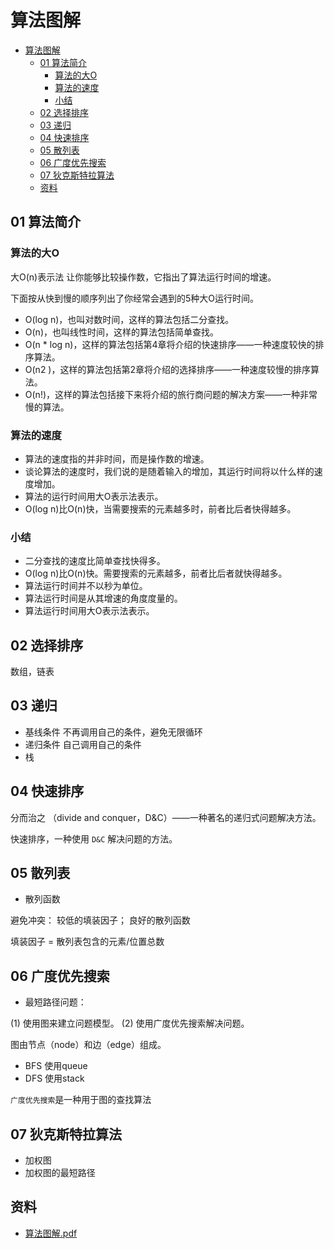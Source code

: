 # 算法图解

- [算法图解](#算法图解)
  - [01 算法简介](#01-算法简介)
    - [算法的大O](#算法的大o)
    - [算法的速度](#算法的速度)
    - [小结](#小结)
  - [02 选择排序](#02-选择排序)
  - [03 递归](#03-递归)
  - [04 快速排序](#04-快速排序)
  - [05 散列表](#05-散列表)
  - [06 广度优先搜索](#06-广度优先搜索)
  - [07 狄克斯特拉算法](#07-狄克斯特拉算法)
  - [资料](#资料)

## 01 算法简介

### 算法的大O

大O(n)表示法 让你能够比较操作数，它指出了算法运行时间的增速。

下面按从快到慢的顺序列出了你经常会遇到的5种大O运行时间。

- O(log n)，也叫对数时间，这样的算法包括二分查找。
- O(n)，也叫线性时间，这样的算法包括简单查找。
- O(n * log n)，这样的算法包括第4章将介绍的快速排序——一种速度较快的排序算法。
- O(n2 )，这样的算法包括第2章将介绍的选择排序——一种速度较慢的排序算法。
- O(n!)，这样的算法包括接下来将介绍的旅行商问题的解决方案——一种非常慢的算法。

### 算法的速度

- 算法的速度指的并非时间，而是操作数的增速。
- 谈论算法的速度时，我们说的是随着输入的增加，其运行时间将以什么样的速度增加。
- 算法的运行时间用大O表示法表示。
- O(log n)比O(n)快，当需要搜索的元素越多时，前者比后者快得越多。

### 小结

- 二分查找的速度比简单查找快得多。
- O(log n)比O(n)快。需要搜索的元素越多，前者比后者就快得越多。
- 算法运行时间并不以秒为单位。
- 算法运行时间是从其增速的角度度量的。
- 算法运行时间用大O表示法表示。

## 02 选择排序

数组，链表

## 03 递归

- 基线条件 不再调用自己的条件，避免无限循环
- 递归条件 自己调用自己的条件
- 栈

## 04 快速排序

分而治之 （divide and conquer，D&C）——一种著名的递归式问题解决方法。

快速排序，一种使用 `D&C` 解决问题的方法。

## 05 散列表

- 散列函数

避免冲突： 较低的填装因子； 良好的散列函数

填装因子 = 散列表包含的元素/位置总数

## 06 广度优先搜索

- 最短路径问题：

(1) 使用图来建立问题模型。 (2) 使用广度优先搜索解决问题。

图由节点（node）和边（edge）组成。

- BFS 使用queue
- DFS 使用stack

`广度优先搜索`是一种用于图的查找算法

## 07 狄克斯特拉算法

- 加权图
- 加权图的最短路径

## 资料

- [算法图解.pdf](https://github.com/web1992/books/blob/master/%E7%AE%97%E6%B3%95%E5%9B%BE%E8%A7%A3.pdf)
